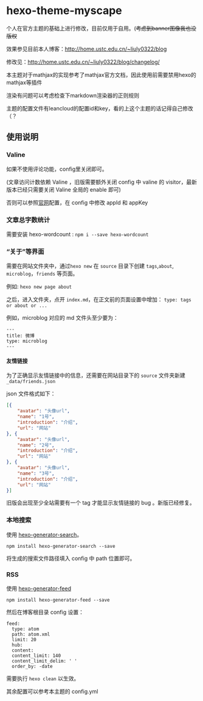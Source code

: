 # hexo-theme-myscape

个人在官方主题的基础上进行修改，目前仅用于自用。(~~考虑到banner图像我也没版权~~

效果参见目前本人博客：http://home.ustc.edu.cn/~liuly0322/blog

修改见：http://home.ustc.edu.cn/~liuly0322/blog/changelog/

本主题对于mathjax的实现参考了mathjax官方文档，因此使用前需要禁用hexo的mathjax等插件

渲染有问题可以考虑检查下markdown渲染器的正则规则

主题的配置文件有leancloud的配置id和key，看的上这个主题的话记得自己修改（？

## 使用说明

### Valine

如果不使用评论功能，config里关闭即可。

(文章访问计数依赖 Valine ，旧版需要额外关闭 config 中 valine 的 visitor，最新版本已经只需要关闭 Valine 全局的 enable 即可)

否则可以参照[官网](https://valine.js.org/)配置，在 config 中修改 appId 和 appKey

### 文章总字数统计

需要安装 hexo-wordcount : `npm i --save hexo-wordcount`

### “关于”等界面

需要在网站文件夹中，通过`hexo new` 在 `source` 目录下创建 `tags`,`about`,  `microblog`，`friends` 等页面。

例如: `hexo new page about`

之后，进入文件夹，点开 `index.md`，在正文前的页面设置中增加： `type: tags or about or ...`

例如，microblog 对应的 md 文件头至少要为：
```
---
title: 微博
type: microblog
---
```

#### 友情链接

为了正确显示友情链接中的信息，还需要在网站目录下的 `source` 文件夹新建 `_data/friends.json`

json 文件格式如下：

```json
[{
    "avatar": "头像url",
    "name": "1号",
    "introduction": "介绍",
    "url": "网站"
}, {
    "avatar": "头像url",
    "name": "2号",
    "introduction": "介绍",
    "url": "网站"
}, {
    "avatar": "头像url",
    "name": "3号",
    "introduction": "介绍",
    "url": "网站"
}]
```

旧版会出现至少全站需要有一个 tag 才能显示友情链接的 bug 。新版已经修复。

### 本地搜索

使用 [hexo-generator-search](https://github.com/wzpan/hexo-generator-search)。

`npm install hexo-generator-search --save`

将生成的搜索文件路径填入 config 中 path 位置即可。

### RSS

使用 [hexo-generator-feed](https://github.com/hexojs/hexo-generator-feed)

`npm install hexo-generator-feed --save`

然后在博客根目录 config 设置：
```
feed:
  type: atom
  path: atom.xml
  limit: 20
  hub:
  content:
  content_limit: 140
  content_limit_delim: ' '
  order_by: -date
```

需要执行 `hexo clean` 以生效。

其余配置可以参考本主题的 config.yml
